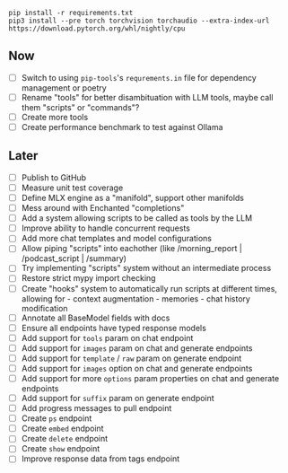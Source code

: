 ```
pip install -r requirements.txt
pip3 install --pre torch torchvision torchaudio --extra-index-url https://download.pytorch.org/whl/nightly/cpu
```

## Now

- [ ] Switch to using `pip-tools`'s `requrements.in` file for dependency management or poetry
- [ ] Rename "tools" for better disambituation with LLM tools, maybe call them "scripts" or "commands"?
- [ ] Create more tools
- [ ] Create performance benchmark to test against Ollama

## Later

- [ ] Publish to GitHub
- [ ] Measure unit test coverage
- [ ] Define MLX engine as a "manifold", support other manifolds
- [ ] Mess around with Enchanted "completions"
- [ ] Add a system allowing scripts to be called as tools by the LLM
- [ ] Improve ability to handle concurrent requests
- [ ] Add more chat templates and model configurations
- [ ] Allow piping "scripts" into eachother (like /morning_report | /podcast_script | /summary)
- [ ] Try implementing "scripts" system without an intermediate process
- [ ] Restore strict mypy import checking
- [ ] Create "hooks" system to automatically run scripts at different times, allowing for - context augmentation - memories - chat history modification
- [ ] Annotate all BaseModel fields with docs
- [ ] Ensure all endpoints have typed response models
- [ ] Add support for `tools` param on chat endpoint
- [ ] Add support for `images` param on chat and generate endpoints
- [ ] Add support for `template` / `raw` param on generate endpoint
- [ ] Add support for `images` option on chat and generate endpoints
- [ ] Add support for more `options` param properties on chat and generate endpoints
- [ ] Add support for `suffix` param on generate endpoint
- [ ] Add progress messages to pull endpoint
- [ ] Create `ps` endpoint
- [ ] Create `embed` endpoint
- [ ] Create `delete` endpoint
- [ ] Create `show` endpoint
- [ ] Improve response data from tags endpoint
